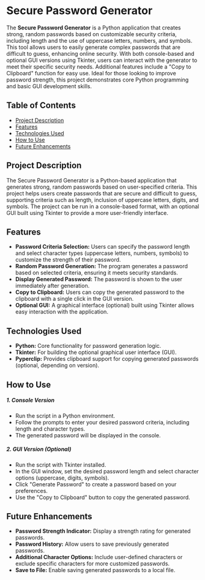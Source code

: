 # Secure Password Generator
The **Secure Password Generator** is a Python application that creates strong, random passwords based on customizable security criteria, including length and the use of uppercase letters, numbers, and symbols. This tool allows users to easily generate complex passwords that are difficult to guess, enhancing online security. With both console-based and optional GUI versions using Tkinter, users can interact with the generator to meet their specific security needs. Additional features include a "Copy to Clipboard" function for easy use. Ideal for those looking to improve password strength, this project demonstrates core Python programming and basic GUI development skills.
## Table of Contents
* [Project Description](#project-description)
* [Features](#features)
* [Technologies Used](#technologies-used)
* [How to Use](#how-to-use)
* [Future Enhancements](#future-enhancements)
## Project Description
The Secure Password Generator is a Python-based application that generates strong, random passwords based on user-specified criteria. This project helps users create passwords that are secure and difficult to guess, supporting criteria such as length, inclusion of uppercase letters, digits, and symbols. The project can be run in a console-based format, with an optional GUI built using Tkinter to provide a more user-friendly interface.

## Features
* **Password Criteria Selection:** Users can specify the password length and select character types (uppercase letters, numbers, symbols) to customize the strength of their password.
* **Random Password Generation:** The program generates a password based on selected criteria, ensuring it meets security standards.
* **Display Generated Password:** The password is shown to the user immediately after generation.
* **Copy to Clipboard:** Users can copy the generated password to the clipboard with a single click in the GUI version.
* **Optional GUI:** A graphical interface (optional) built using Tkinter allows easy interaction with the application.
## Technologies Used
* **Python:** Core functionality for password generation logic.
* **Tkinter:** For building the optional graphical user interface (GUI).
* **Pyperclip:** Provides clipboard support for copying generated passwords (optional, depending on version).
## How to Use
##### 1. Console Version 
* Run the script in a Python environment.
* Follow the prompts to enter your desired password criteria, including length and character types.
* The generated password will be displayed in the console.
##### 2. GUI Version (Optional)
* Run the script with Tkinter installed.
* In the GUI window, set the desired password length and select character options (uppercase, digits, symbols).
* Click "Generate Password" to create a password based on your preferences.
* Use the "Copy to Clipboard" button to copy the generated password.
## Future Enhancements
* **Password Strength Indicator:** Display a strength rating for generated passwords.
* **Password History:** Allow users to save previously generated passwords.
* **Additional Character Options:** Include user-defined characters or exclude specific characters for more customized passwords.
* **Save to File:** Enable saving generated passwords to a local file.
